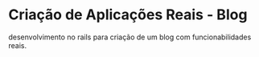 # Criação de Aplicações Reais - Blog

desenvolvimento no rails para criação de um blog com funcionabilidades reais.
